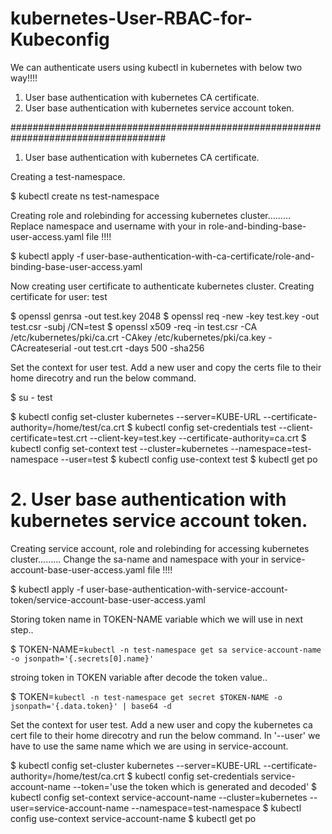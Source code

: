 # kubernetes-User-RBAC-for-Kubeconfig

We can authenticate users using kubectl in kubernetes with below two way!!!!

1. User base authentication with kubernetes CA certificate.
2. User base authentication with kubernetes service account token. 

####################################################################################

1. User base authentication with kubernetes CA certificate.

Creating a test-namespace.

$ kubectl create ns test-namespace

Creating role and rolebinding for accessing kubernetes cluster.........
Replace namespace and username with your in role-and-binding-base-user-access.yaml file !!!!

$ kubectl apply -f user-base-authentication-with-ca-certificate/role-and-binding-base-user-access.yaml

Now creating user certificate to authenticate kubernetes cluster. Creating certificate for user: test  

$ openssl genrsa -out test.key 2048
$ openssl req -new -key test.key -out test.csr -subj /CN=test
$ openssl x509 -req -in test.csr -CA /etc/kubernetes/pki/ca.crt -CAkey /etc/kubernetes/pki/ca.key -CAcreateserial -out test.crt -days 500 -sha256

Set the context for user test. Add a new user and copy the certs file to their home direcotry and run the below command. 

$ su - test

$ kubectl config set-cluster kubernetes --server=KUBE-URL --certificate-authority=/home/test/ca.crt
$ kubectl config set-credentials test --client-certificate=test.crt --client-key=test.key --certificate-authority=ca.crt
$ kubectl config set-context test --cluster=kubernetes --namespace=test-namespace --user=test
$ kubectl config use-context test
$ kubectl get po




# 2. User base authentication with kubernetes service account token.

Creating service account, role and rolebinding for accessing kubernetes cluster.........
 Change the sa-name and namespace with your in service-account-base-user-access.yaml file !!!!

$ kubectl apply -f user-base-authentication-with-service-account-token/service-account-base-user-access.yaml

Storing token name in TOKEN-NAME variable which we will use in next step.. 

$ TOKEN-NAME=`kubectl -n test-namespace get sa service-account-name -o jsonpath='{.secrets[0].name}'`

stroing token in TOKEN variable after decode the token value.. 

$ TOKEN=`kubectl -n test-namespace get secret $TOKEN-NAME -o jsonpath='{.data.token}' | base64 -d`


Set the context for user test. Add a new user and copy the kubernetes ca cert file to their home direcotry and run the below command.
 In '--user' we have to use the same name which we are using in service-account. 


$ kubectl config set-cluster kubernetes --server=KUBE-URL --certificate-authority=/home/test/ca.crt
$ kubectl config set-credentials service-account-name --token='use the token which is generated and decoded'
$ kubectl config set-context service-account-name --cluster=kubernetes --user=service-account-name --namespace=test-namespace
$ kubectl config use-context service-account-name
$ kubectl get po

